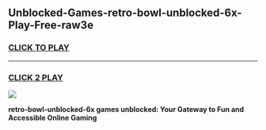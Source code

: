 
## Unblocked-Games-retro-bowl-unblocked-6x-Play-Free-raw3e
<h3>
<a href="https://premium76.site?title=retro-bowl-unblocked-6x&ref=19M">CLICK TO PLAY</a></h3>
<hr>

<h3>
<a href="https://premium76.site?title=retro-bowl-unblocked-6x&ref=19M">CLICK 2 PLAY</a>
  
</h3>

<a href="https://premium76.site?title=retro-bowl-unblocked-6x&ref=19M"><img src="https://clearcache.store/games.png"></a>


**retro-bowl-unblocked-6x games unblocked: Your Gateway to Fun and Accessible Online Gaming**
